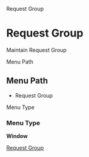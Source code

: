
Request Group
# Request Group


Maintain Request Group

Menu Path
## Menu Path



- Request Group

Menu Type
### Menu Type

**Window**


[Request Group](../../functional-guide/window/window-request-group.md)